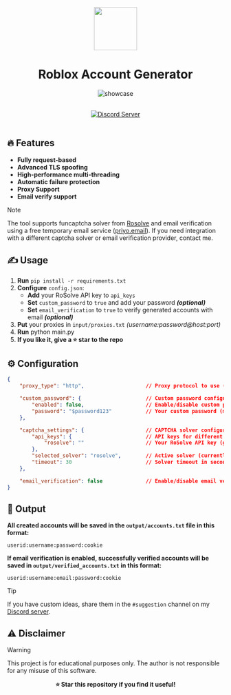 <div align="center">
  <img src="https://github.com/user-attachments/assets/18b3293c-315b-4538-9614-d3e162994e8a" width="100"/>
</div>


<div align="center">
  
# Roblox Account Generator
</div>


<div align="center"> 

![showcase](https://github.com/user-attachments/assets/1b8aa934-2dcf-4556-8485-1636a305f7f8)

<p align="center">
  <br />
  <a href="https://discord.gg/rB7gvZeJrC"><img src="https://img.shields.io/badge/Discord%20Server-Join%20Community-5865F2?style=for-the-badge&logo=discord&logoColor=white" alt="Discord Server" /></a>
  <br />
  <br />
</p>
</div>


## 🔥 Features
- **Fully request-based**
- **Advanced TLS spoofing**
- **High-performance multi-threading**
- **Automatic failure protection**
- **Proxy Support**
- **Email verify support**

> [!NOTE]
> The tool supports funcaptcha solver from [Rosolve](https://rosolve.pro/) and email verification using a free temporary email service ([priyo.email](https://v3.priyo.email/)). If you need integration with a different captcha solver or email verification provider, contact me.

## ✍️ Usage
1. **Run** `pip install -r requirements.txt`
2. **Configure** `config.json`:
    - **Add** your RoSolve API key to `api_keys`
    - **Set** `custom_password` to `true` and add your password ***(optional)***
    - **Set** `email_verification` to `true` to verify generated accounts with email ***(optional)***
3. **Put** your proxies in `input/proxies.txt` *(username:password@host:port)*
4. **Run** python main.py
5. **If you like it, give a ⭐️ star to the repo**


## ⚙️ Configuration
```json
{
    "proxy_type": "http",                    // Proxy protocol to use (currently only "http" is supported)

    "custom_password": {                     // Custom password configuration for account creation
        "enabled": false,                    // Enable/disable custom password (true/false)
        "password": "$password123"           // Your custom password (min 8, max 200 characters)
    },

    "captcha_settings": {                    // CAPTCHA solver configuration
        "api_keys": {                        // API keys for different solvers
            "rosolve": ""                    // Your RoSolve API key (get from rosolve.pro)
        },
        "selected_solver": "rosolve",        // Active solver (currently only "rosolve" is supported)
        "timeout": 30                        // Solver timeout in seconds (10-120)
    },

    "email_verification": false              // Enable/disable email verification (true/false)
}
```

## 📁 Output
**All created accounts will be saved in the `output/accounts.txt` file in this format:**
```
userid:username:password:cookie
```
**If email verification is enabled, successfully verified accounts will be saved in `output/verified_accounts.txt` in this format:**
```
userid:username:email:password:cookie
```


> [!TIP]
> If you have custom ideas, share them in the `#suggestion` channel on my [Discord server](https://discord.gg/rB7gvZeJrC).
  

## ⚠️ Disclaimer
> [!WARNING]
> This project is for educational purposes only. The author is not responsible for any misuse of this software.

<div align="center">
  
  **⭐ Star this repository if you find it useful!**
  
</div>
